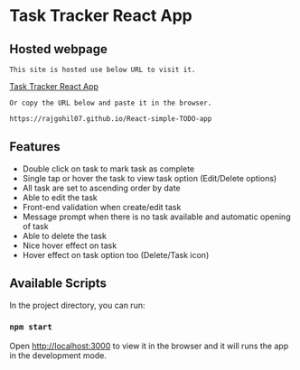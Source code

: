 # Task Tracker React App

## Hosted webpage

`This site is hosted use below URL to visit it.`

[Task Tracker React App](https://rajgohil07.github.io/React-simple-TODO-app/)

`Or copy the URL below and paste it in the browser.`

```bash
https://rajgohil07.github.io/React-simple-TODO-app
```

## Features

- Double click on task to mark task as complete
- Single tap or hover the task to view task option (Edit/Delete options)
- All task are set to ascending order by date
- Able to edit the task
- Front-end validation when create/edit task
- Message prompt when there is no task available and automatic opening of task
- Able to delete the task
- Nice hover effect on task
- Hover effect on task option too (Delete/Task icon)

## Available Scripts

In the project directory, you can run:

### `npm start`

Open [http://localhost:3000](http://localhost:3000) to view it in the browser and it will runs the app in the development mode.
